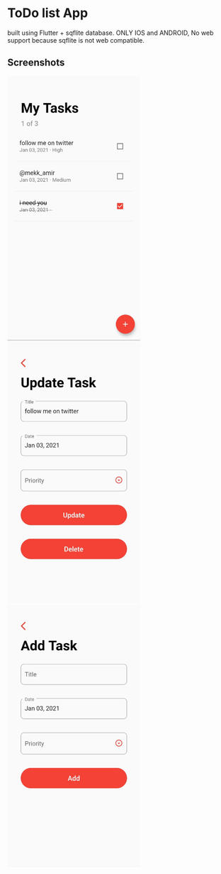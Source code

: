 # ToDo list App

built using Flutter  + sqflite database.
ONLY IOS and ANDROID, No web support because sqflite is not web compatible.
## Screenshots


<img src='screenshots/1.jpg' width='300'>
<img src='screenshots/2.jpg' width='300'>
<img src='screenshots/3.jpg' width='300'>

